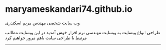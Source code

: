 # maryameskandari74.github.io
وب سایت شخصی مهندس مریم اسکندری
   <body>
    </body>
    طراحی انواع وبسایت
به وبسایت مهندسی نرم افزار خوش آمدید 
    در این وبسایت مطالب مرتبط با طراحی سایت باهم مرور خواهیم کرد
    <hr>
    

